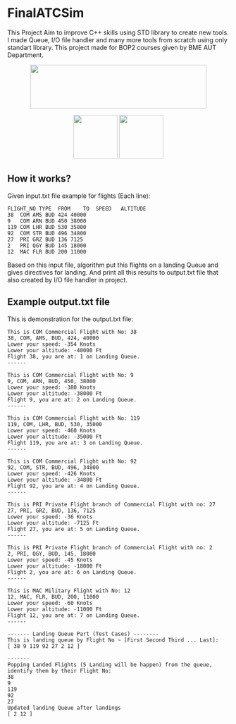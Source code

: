 # FinalATCSim

This Project Aim to improve C++ skills using STD library to create new tools. I made Queue, I/O file handler and many more tools from scratch using only standart library. This project made for BOP2 courses given by BME AUT Department.

<p align="center">
  <img width="400" height="100" src="https://user-images.githubusercontent.com/63854390/168567286-37e46891-b19b-4209-8038-9b142c753dfe.png">
</p>

<p align="center">
  <img width="100" height="100" src="https://user-images.githubusercontent.com/63854390/168570117-8d72bae4-517d-4b2f-ace3-a8874a182321.png">
  <img width="100" height="100" src="https://user-images.githubusercontent.com/63854390/168570722-d527ff13-3dd6-4169-857a-3a4d3db0dc33.png">
</p>


## How it works?

Given input.txt file example for flights (Each line):

```
FLIGHT_NO TYPE	FROM	TO	SPEED	ALTITUDE
38	COM	AMS	BUD	424	40000
9	COM	ARN	BUD	450	38000
119	COM	LHR	BUD	530	35000
92	COM	STR	BUD	496	34800
27	PRI	GRZ	BUD	136	7125
2	PRI	QGY	BUD	145	18000
12	MAC	FLR	BUD	200	11000
```


Based on this input file, algorithm put this flights on a landing Queue and gives directives for landing. And print all this results to output.txt file that also created by I/O file handler in project.

## Example output.txt file
This is demonstration for the output.txt file:
```
This is COM Commercial Flight with No: 38
38, COM, AMS, BUD, 424, 40000
Lower your speed: -354 Knots
Lower your altitude: -40000 Ft
Flight 38, you are at: 1 on Landing Queue.
------

This is COM Commercial Flight with No: 9
9, COM, ARN, BUD, 450, 38000
Lower your speed: -380 Knots
Lower your altitude: -38000 Ft
Flight 9, you are at: 2 on Landing Queue.
------

This is COM Commercial Flight with No: 119
119, COM, LHR, BUD, 530, 35000
Lower your speed: -460 Knots
Lower your altitude: -35000 Ft
Flight 119, you are at: 3 on Landing Queue.
------

This is COM Commercial Flight with No: 92
92, COM, STR, BUD, 496, 34800
Lower your speed: -426 Knots
Lower your altitude: -34800 Ft
Flight 92, you are at: 4 on Landing Queue.
------

This is PRI Private Flight branch of Commercial Flight with no: 27
27, PRI, GRZ, BUD, 136, 7125
Lower your speed: -36 Knots
Lower your altitude: -7125 Ft
Flight 27, you are at: 5 on Landing Queue.
------

This is PRI Private Flight branch of Commercial Flight with no: 2
2, PRI, QGY, BUD, 145, 18000
Lower your speed: -45 Knots
Lower your altitude: -18000 Ft
Flight 2, you are at: 6 on Landing Queue.
------

This is MAC Military Flight with No: 12
12, MAC, FLR, BUD, 200, 11000
Lower your speed: -60 Knots
Lower your altitude: -11000 Ft
Flight 12, you are at: 7 on Landing Queue.
------

------- Landing Queue Part (Test Cases) --------
This is landing queue by Flight No ~ [First Second Third ... Last]:
[ 38 9 119 92 27 2 12 ]

-------
Popping Landed Flights (5 Landing will be happen) from the queue, identify them by their Flight No:
38
9
119
92
27
Updated landing Queue after landings
[ 2 12 ]
```
